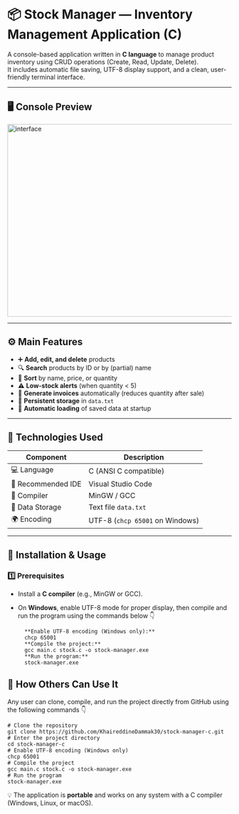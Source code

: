 # 📦 Stock Manager — Inventory Management Application (C)

A console-based application written in **C language** to manage product inventory using CRUD operations (Create, Read, Update, Delete).  
It includes automatic file saving, UTF-8 display support, and a clean, user-friendly terminal interface.

---

## 🖥️ Console Preview
<img width="732" height="432" alt="interface" src="https://github.com/user-attachments/assets/41c06bb5-e0c7-4008-9af6-12ce9738b2d2" />

---

## ⚙️ Main Features

- ➕ **Add, edit, and delete** products  
- 🔍 **Search** products by ID or by (partial) name  
- 🟰 **Sort** by name, price, or quantity  
- ⚠️ **Low-stock alerts** (when quantity < 5)  
- 🧾 **Generate invoices** automatically (reduces quantity after sale)  
- 💾 **Persistent storage** in `data.txt`  
- 📂 **Automatic loading** of saved data at startup  

---

## 🧰 Technologies Used

| Component | Description |
|------------|--------------|
| 💻 Language | C (ANSI C compatible) |
| 🧠 Recommended IDE | Visual Studio Code |
| 🔧 Compiler | MinGW / GCC |
| 📁 Data Storage | Text file `data.txt` |
| 🌍 Encoding | UTF-8 (`chcp 65001` on Windows) |

---

## 🚀 Installation & Usage

### 1️⃣ Prerequisites
- Install a **C compiler** (e.g., MinGW or GCC).  
- On **Windows**, enable UTF-8 mode for proper display, then compile and run the program using the commands below 👇  

        **Enable UTF-8 encoding (Windows only):**  
        chcp 65001  
        **Compile the project:**  
        gcc main.c stock.c -o stock-manager.exe  
        **Run the program:**  
        stock-manager.exe 



## 👥 How Others Can Use It

Any user can clone, compile, and run the project directly from GitHub using the following commands 👇  

    # Clone the repository
    git clone https://github.com/KhaireddineDammak30/stock-manager-c.git
    # Enter the project directory
    cd stock-manager-c
    # Enable UTF-8 encoding (Windows only)
    chcp 65001
    # Compile the project
    gcc main.c stock.c -o stock-manager.exe
    # Run the program
    stock-manager.exe

💡 The application is **portable** and works on any system with a C compiler (Windows, Linux, or macOS).
